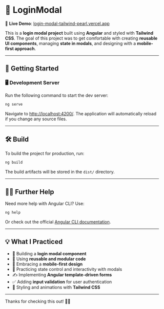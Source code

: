 # 🔐 LoginModal

🔗 **Live Demo**: [login-modal-tailwind-pearl.vercel.app](https://login-modal-tailwind-pearl.vercel.app/)

This is a **login modal project** built using **Angular** and styled with **Tailwind CSS**. The goal of this project was to get comfortable with creating **reusable UI components**, managing **state in modals**, and designing with a **mobile-first approach**.

---

## 🚀 Getting Started

### 🖥 Development Server

Run the following command to start the dev server:

```bash
ng serve
```

Navigate to [http://localhost:4200/](http://localhost:4200/). The application will automatically reload if you change any source files.

---

## 🛠 Build

To build the project for production, run:

```bash
ng build
```

The build artifacts will be stored in the `dist/` directory.

---

## 🙋‍♂️ Further Help

Need more help with Angular CLI? Use:

```bash
ng help
```

Or check out the official [Angular CLI documentation](https://angular.io/cli).

---

## 💡 What I Practiced

- 🧩 Building a **login modal component**
- 🔁 Using **reusable and modular code**
- 📱 Embracing a **mobile-first design**
- 🧠 Practicing state control and interactivity with modals
- ✍️ Implementing **Angular template-driven forms**
- ✅ Adding **input validation** for user authentication
- 🎨 Styling and animations with **Tailwind CSS**

---

Thanks for checking this out! 🔐✨
